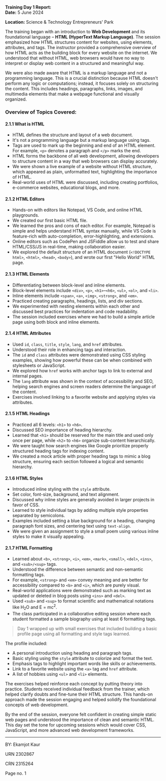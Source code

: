 **Training Day 1 Report:**  
**Date:** 5 June 2024

**Location:** Science & Technology Entrepreneurs' Park  

The training began with an introduction to **Web Development** and its foundational language – **HTML (HyperText Markup Language)**. The session emphasized how HTML structures content for websites, using elements, attributes, and tags. The instructor provided a comprehensive overview of how HTML acts as the building block for every website on the internet. We understood that without HTML, web browsers would have no way to interpret or display web content in a structured and meaningful way.

We were also made aware that HTML is a markup language and not a programming language. This is a crucial distinction because HTML doesn't perform any logic or computations; instead, it focuses solely on structuring the content. This includes headings, paragraphs, links, images, and multimedia elements that make a webpage functional and visually organized.

### Overview of Topics Covered:

#### 2.1.1 What is HTML
- HTML defines the structure and layout of a web document.
- It's not a programming language but a markup language using tags.
- Tags are used to mark up the beginning and end of an HTML element. For example, `<p>` denotes a paragraph and `</p>` marks the end.
- HTML forms the backbone of all web development, allowing developers to structure content in a way that web browsers can display accurately.
- We were shown a live example of a website without HTML structure, which appeared as plain, unformatted text, highlighting the importance of HTML.
- Real-world uses of HTML were discussed, including creating portfolios, e-commerce websites, educational blogs, and more.

#### 2.1.2 HTML Editors
- Hands-on with editors like Notepad, VS Code, and online HTML playgrounds.
- We created our first basic HTML file.
- We learned the pros and cons of each editor. For example, Notepad is simple and helps understand HTML syntax manually, while VS Code is feature-rich with auto-completion, error-highlighting, and extensions.
- Online editors such as CodePen and JSFiddle allow us to test and share HTML/CSS/JS in real-time, making collaboration easier.
- We explored the default structure of an HTML document (`<!DOCTYPE html>`, `<html>`, `<head>`, `<body>`), and wrote our first "Hello World" HTML page.

#### 2.1.3 HTML Elements
- Differentiating between block-level and inline elements.
- Block-level elements include `<div>`, `<p>`, `<h1>`–`<h6>`, `<ul>`, `<ol>`, and `<li>`.
- Inline elements include `<span>`, `<a>`, `<img>`, `<strong>`, and `<em>`.
- Practiced creating paragraphs, headings, lists, and div sections.
- We experimented with nesting elements within each other and discussed best practices for indentation and code readability.
- The session included exercises where we had to build a simple article page using both block and inline elements.

#### 2.1.4 HTML Attributes
- Used `id`, `class`, `title`, `style`, `lang`, and `href` attributes.
- Understood their role in enhancing tags and interaction.
- The `id` and `class` attributes were demonstrated using CSS styling examples, showing how powerful these can be when combined with stylesheets or JavaScript.
- We explored how `href` works with anchor tags to link to external and internal pages.
- The `lang` attribute was shown in the context of accessibility and SEO, helping search engines and screen readers determine the language of the content.
- Exercises involved linking to a favorite website and applying styles via attributes.

#### 2.1.5 HTML Headings
- Practiced all 6 levels: `<h1>` to `<h6>`.
- Discussed SEO importance of heading hierarchy.
- Learned that `<h1>` should be reserved for the main title and used only once per page, while `<h2>` to `<h6>` organize sub-content hierarchically.
- We were taught how search engines like Google prioritize properly structured heading tags for indexing content.
- We created a mock article with proper heading tags to mimic a blog structure, ensuring each section followed a logical and semantic hierarchy.

#### 2.1.6 HTML Styles
- Introduced inline styling with the `style` attribute.
- Set color, font-size, background, and text alignment.
- Discussed why inline styles are generally avoided in larger projects in favor of CSS.
- Learned to style individual tags by adding multiple style properties separated by semicolons.
- Examples included setting a blue background for a heading, changing paragraph font sizes, and centering text using `text-align`.
- We were given an assignment to style a small poem using various inline styles to make it visually appealing.

#### 2.1.7 HTML Formatting
- Learned about `<b>`, `<strong>`, `<i>`, `<em>`, `<mark>`, `<small>`, `<del>`, `<ins>`, and `<sub>/<sup>` tags.
- Understood the difference between semantic and non-semantic formatting tags.
- For example, `<strong>` and `<em>` convey meaning and are better for accessibility compared to `<b>` and `<i>`, which are purely visual.
- Real-world applications were demonstrated such as marking text as updated or deleted in blog posts using `<ins>` and `<del>`.
- Used `<sub>` and `<sup>` to format scientific and mathematical notations like H<sub>2</sub>O and E = mc<sup>2</sup>.
- The class participated in a collaborative editing session where each student formatted a sample biography using at least 6 formatting tags.

> Day 1 wrapped up with small exercises that included building a basic profile page using all formatting and style tags learned.

The profile included:
- A personal introduction using heading and paragraph tags.
- Basic styling using the `style` attribute to colorize and format the text.
- Emphasis tags to highlight important words like skills or achievements.
- Link to a favorite website using the `<a>` tag and `href` attribute.
- A list of hobbies using `<ul>` and `<li>` elements.

The exercises helped reinforce each concept by putting theory into practice. Students received individual feedback from the trainer, which helped clarify doubts and fine-tune their HTML structure. This hands-on approach made the session engaging and helped solidify the foundational concepts of web development.

By the end of the session, everyone felt confident in creating simple static web pages and understood the importance of clean and semantic HTML. This day set the tone for upcoming sessions which would cover CSS, JavaScript, and more advanced web development frameworks.

---

BY: Ekamjot Kaur  

URN 2302867  

CRN 2315264  

Page no. 1  
